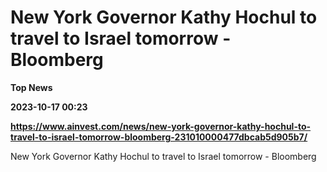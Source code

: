# New York Governor Kathy Hochul to travel to Israel tomorrow - Bloomberg
**Top News**

**2023-10-17 00:23**

**https://www.ainvest.com/news/new-york-governor-kathy-hochul-to-travel-to-israel-tomorrow-bloomberg-231010000477dbcab5d905b7/**

New York Governor Kathy Hochul to travel to Israel tomorrow - Bloomberg
